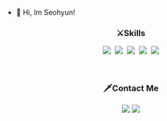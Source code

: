 - 👋 Hi, Im Seohyun!

<h3 align="center">⚔Skills</h3>
<p align="center">
 <img src="https://img.shields.io/badge/Java-007396?style=flat-square&logo=Java&logoColor=white"/></a>&nbsp 
 <img src="https://img.shields.io/badge/Mysql-E6B91E?style=flat-square&logo=MySql&logoColor=white"/></a>&nbsp
 <img src="https://img.shields.io/badge/SpringBoot-6DB33F?style=flat-square&logo=Spring&logoColor=white"/></a>&nbsp
 <a href="#"><img src="https://img.shields.io/badge/Docker-2496ED?style=flat&logo=Docker&logoColor=white"/></a>&nbsp
 <a href="#"><img src="https://img.shields.io/badge/Git-F05032?style=flat&logo=Git&logoColor=white"/></a> 
</p>

<br />

<h3 align="center">🗡Contact Me</h3>
<p align="center">
   <a href="https://m0re-m0re.tistory.com/" target="_blank"><img src="https://img.shields.io/badge/Blog-DD0B78?style=flat-square&logo=GitHub%20Sponsors&logoColor=white"/></a>
    <a href="mailto:shp8503@gmail.com"><img src="https://img.shields.io/badge/Gmail-d14836?style=flat-square&logo=Gmail&logoColor=white&link=shp8503@gmail.com"/></a>

 
</p>

<!---
tjgus8503/tjgus8503 is a ✨ special ✨ repository because its `README.md` (this file) appears on your GitHub profile.
You can click the Preview link to take a look at your changes.
--->

